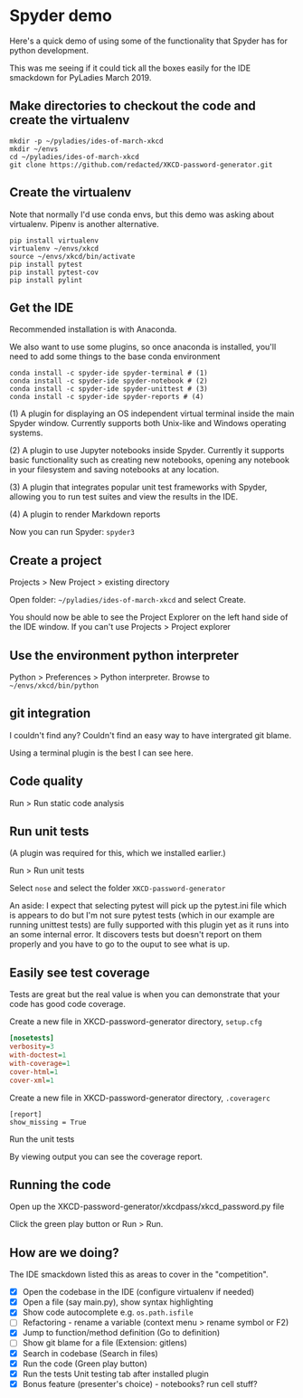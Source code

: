 # Spyder demo

Here's a quick demo of using some of the functionality that Spyder has for 
python development.

This was me seeing if it could tick all the boxes easily for the IDE 
smackdown for PyLadies March 2019.

## Make directories to checkout the code and create the virtualenv

```shell
mkdir -p ~/pyladies/ides-of-march-xkcd
mkdir ~/envs
cd ~/pyladies/ides-of-march-xkcd
git clone https://github.com/redacted/XKCD-password-generator.git
```

## Create the virtualenv

Note that normally I'd use conda envs, but this demo was asking about virtualenv. Pipenv is another alternative.

```shell
pip install virtualenv
virtualenv ~/envs/xkcd
source ~/envs/xkcd/bin/activate
pip install pytest
pip install pytest-cov
pip install pylint
```

## Get the IDE 

Recommended installation is with Anaconda.

We also want to use some plugins, so once anaconda is installed, you'll need 
to add some things to the base conda environment

```shell
conda install -c spyder-ide spyder-terminal # (1)
conda install -c spyder-ide spyder-notebook # (2)
conda install -c spyder-ide spyder-unittest # (3)
conda install -c spyder-ide spyder-reports # (4)
```

(1) A plugin for displaying an OS independent virtual terminal 
inside the main Spyder window. Currently supports both Unix-like 
and Windows operating systems.

(2) A plugin to use Jupyter notebooks inside Spyder. Currently it 
supports basic functionality such as creating new notebooks, opening 
any notebook in your filesystem and saving notebooks at any location.

(3) A plugin that integrates popular unit test frameworks with Spyder, 
allowing you to run test suites and view the results in the IDE.

(4) A plugin to render Markdown reports

Now you can run Spyder: `spyder3`

## Create a project

Projects > New Project > existing directory

Open folder: `~/pyladies/ides-of-march-xkcd` and select Create.

You should now be able to see the Project Explorer on the left hand side 
of the IDE window. If you can't use Projects > Project explorer

## Use the environment python interpreter

Python > Preferences > Python interpreter. Browse to `~/envs/xkcd/bin/python`

## git integration

I couldn't find any? Couldn't find an easy way to have intergrated git blame.

Using a terminal plugin is the best I can see here.

## Code quality

Run > Run static code analysis

## Run unit tests

(A plugin was required for this, which we installed earlier.)

Run > Run unit tests

Select `nose` and select the folder `XKCD-password-generator`

An aside: I expect that selecting pytest will pick up the pytest.ini file 
which is  appears to do but I'm not sure pytest tests (which in our example are 
running unittest tests) are fully supported with this plugin yet as it runs 
into an some internal error. It discovers tests but doesn't report on them
properly and you have to go to the ouput to see what is up.

## Easily see test coverage

Tests are great but the real value is when you can demonstrate that your code 
has good code coverage.

Create a new file in XKCD-password-generator directory, `setup.cfg`
```ini
[nosetests]
verbosity=3
with-doctest=1
with-coverage=1
cover-html=1
cover-xml=1
```

Create a new file in XKCD-password-generator directory, `.coveragerc`
```
[report]
show_missing = True
```

Run the unit tests

By viewing output you can see the coverage report.

## Running the code

Open up the XKCD-password-generator/xkcdpass/xkcd_password.py file

Click the green play button or Run > Run.

## How are we doing?

The IDE smackdown listed this as areas to cover in the "competition".

* [x]  Open the codebase in the IDE (configure virtualenv if needed)
* [x]  Open a file (say main.py), show syntax highlighting
* [x]  Show code autocomplete e.g. `os.path.isfile`
* [ ]  Refactoring - rename a variable (context menu > rename symbol or F2)
* [x]  Jump to function/method definition (Go to definition)
* [ ]  Show git blame for a file (Extension: gitlens)
* [x]  Search in codebase (Search in files)
* [x]  Run the code (Green play button)
* [x]  Run the tests Unit testing tab after installed plugin
* [x]  Bonus feature (presenter's choice) - notebooks? run cell stuff?
